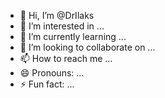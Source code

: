 - 👋 Hi, I’m @DrIlaks
- 👀 I’m interested in ...
- 🌱 I’m currently learning ...
- 💞️ I’m looking to collaborate on ...
- 📫 How to reach me ...
- 😄 Pronouns: ...
- ⚡ Fun fact: ...

<!---
DrIlaks/DrIlaks is a ✨ special ✨ repository because its `README.md` (this file) appears on your GitHub profile.
You can click the Preview link to take a look at your changes.
--->
